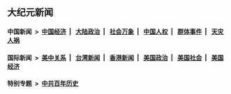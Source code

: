 ## 大纪元新闻

#### 中国新闻 &nbsp;>&nbsp; [中国经济](indexes/ncid283/README.md?06142045) &nbsp;| &nbsp; [大陆政治](indexes/ncid277/README.md?06142045) &nbsp;| &nbsp; [社会万象](indexes/ncid282/README.md?06142045) &nbsp;| &nbsp; [中国人权](indexes/ncid278/README.md?06142045) &nbsp;| &nbsp; [群体事件](indexes/ncid279/README.md?06142045) &nbsp;| &nbsp; [天灾人祸](indexes/ncid280/README.md?06142045)

#### 国际新闻 &nbsp;>&nbsp; [美中关系](indexes/nf1412576/README.md?06142045) &nbsp;| &nbsp; [台湾新闻](indexes/ncid1349361/README.md?06142045) &nbsp;| &nbsp; [香港新闻](indexes/ncid1349362/README.md?06142045) &nbsp;| &nbsp; [美国政治](indexes/ncid1078159/README.md?06142045) &nbsp;| &nbsp; [美国社会](indexes/ncid1078160/README.md?06142045) &nbsp;| &nbsp; [美国经济](indexes/ncid1078158/README.md?06142045)

#### 特别专题 &nbsp;>&nbsp; [中共百年历史](https://github.com/easy2view/epoch-special/blob/master/README.md?06142045)  
